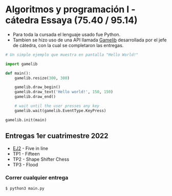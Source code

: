 # Algoritmos y programación I - cátedra Essaya (75.40 / 95.14)

- Para toda la cursada el lenguaje usado fue Python.
- Tambien se hizo uso de una API llamada [Gamelib](https://github.com/dessaya/python-gamelib) desarrollada por el jefe de cátedra, con la cual se completaron las entregas.

```python
# Un simple ejemplo que muestra en pantalla "Hello World!"

import gamelib

def main():
    gamelib.resize(300, 300)

    gamelib.draw_begin()
    gamelib.draw_text('Hello world!', 150, 150)
    gamelib.draw_end()

    # wait until the user presses any key
    gamelib.wait(gamelib.EventType.KeyPress)

gamelib.init(main)
```

## Entregas 1er cuatrimestre 2022
- [EJ2](https://github.com/Igris-1/Algoritmos-y-programacion-I/tree/main/EJ2) - Five in line
- TP1 - Fifteen
- TP2 - Shape Shifter Chess
- TP3 - Flood

### Correr cualquier entrega
```
$ python3 main.py
```
